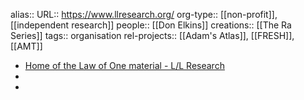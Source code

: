 alias::
URL:: https://www.llresearch.org/
org-type:: [[non-profit]], [[independent research]] 
people:: [[Don Elkins]] 
creations:: [[The Ra Series]] 
tags:: organisation
rel-projects:: [[Adam's Atlas]], [[FRESH]], [[AMT]] 


- [Home of the Law of One material - L/L Research](https://www.llresearch.org/)
-
-